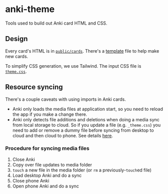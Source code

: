 # anki-theme

Tools used to build out Anki card HTML and CSS.

## Design

Every card's HTML is in [`public/cards`](./public/cards/). There's a
[template](./public/cards/template.html) file to help make new cards.

To simplify CSS generation, we use Tailwind. The input CSS file is 
[`theme.css`](./public/css/theme.css).

## Resource syncing

There's a couple caveats with using imports in Anki cards.

* Anki only loads the media files at application start, so you need to reload
  the app if you make a change there.
* Anki only detects file additions and deletions when doing a media sync from
  local storage to cloud. So if you update a file (e.g. `_theme.css`) you need
  to add or remove a dummy file before syncing from desktop to cloud and then
  cloud to phone. See details [here](https://docs.ankiweb.net/syncing.html#media).

### Procedure for syncing media files

1. Close Anki
2. Copy over file updates to media folder
3. `touch` a new file in the media folder (or `rm` a previously-`touch`ed file)
4. Load desktop Anki and do a sync
5. Close phone Anki
6. Open phone Anki and do a sync